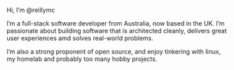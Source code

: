 Hi, I’m @reillymc

I’m a full-stack software developer from Australia, now based in the UK. I’m passionate about building software that is architected cleanly, delivers great user experiences amd solves real-world problems.

I’m also a strong proponent of open source, and enjoy tinkering with linux, my homelab and probably too many hobby projects.
